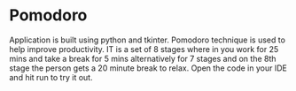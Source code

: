 # Pomodoro
Application is built using python and tkinter. Pomodoro technique is used to help improve productivity. IT is a set of 8 stages where in you work for 25 mins and take a break for 5 mins alternatively for 7 stages and on the 8th stage the person gets a 20 minute break to relax. Open the code in your IDE and hit run to try it out.
